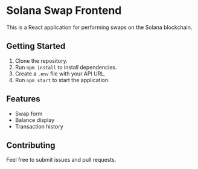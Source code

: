 # Solana Swap Frontend

This is a React application for performing swaps on the Solana blockchain.

## Getting Started

1. Clone the repository.
2. Run `npm install` to install dependencies.
3. Create a `.env` file with your API URL.
4. Run `npm start` to start the application.

## Features

- Swap form
- Balance display
- Transaction history

## Contributing

Feel free to submit issues and pull requests.